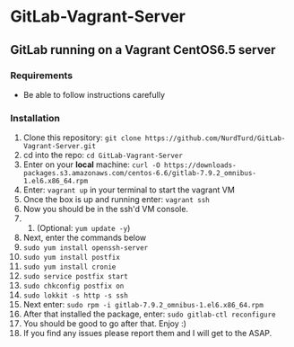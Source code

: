 # GitLab-Vagrant-Server

## GitLab running on a Vagrant CentOS6.5 server

### Requirements
* Be able to follow instructions carefully

### Installation
1. Clone this repository: `git clone https://github.com/NurdTurd/GitLab-Vagrant-Server.git`
2. cd into the repo: `cd GitLab-Vagrant-Server`
3. Enter on your **local** machine: `curl -O https://downloads-packages.s3.amazonaws.com/centos-6.6/gitlab-7.9.2_omnibus-1.el6.x86_64.rpm`
4. Enter: `vagrant up` in your terminal to start the vagrant VM
5. Once the box is up and running enter: `vagrant ssh`
6. Now you should be in the ssh'd VM console.
7. 1. (Optional: `yum update -y`)
8. Next, enter the commands below
9. `sudo yum install openssh-server`
10. `sudo yum install postfix`
11. `sudo yum install cronie`
12. `sudo service postfix start`
13. `sudo chkconfig postfix on`
14. `sudo lokkit -s http -s ssh`
9. Next enter: `sudo rpm -i gitlab-7.9.2_omnibus-1.el6.x86_64.rpm`
10. After that installed the package, enter: `sudo gitlab-ctl reconfigure`
17. You should be good to go after that. Enjoy :)
18. If you find any issues please report them and I will get to the ASAP.